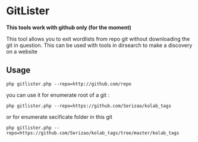 # GitLister

__This tools work with github only (for the moment)__

This tool allows you to exit wordlists from repo git without downloading the git in question. This can be used with tools in dirsearch to make a discovery on a website

## Usage

```
php gitlister.php --repo=http://github.com/repo
```
 
 you can use it for enumerate root of a git :
 
 ```
 php gitlister.php --repo=https://github.com/Serizao/kolab_tags
 ```
 
 or for enumerate secificate folder in this git
 
 ```
 php gitlister.php --repo=https://github.com/Serizao/kolab_tags/tree/master/kolab_tags
 ```

